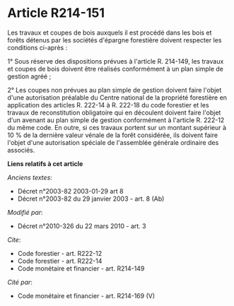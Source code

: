 # Article R214-151

Les travaux et coupes de bois auxquels il est procédé dans les bois et forêts détenus par les sociétés d'épargne forestière
doivent respecter les conditions ci-après : 

1° Sous réserve des dispositions prévues à l'article R. 214-149, les travaux et coupes de bois doivent être réalisés
conformément à un plan simple de gestion agréé ; 

2° Les coupes non prévues au plan simple de gestion doivent faire l'objet d'une autorisation préalable du Centre national de
la propriété forestière en application des articles R. 222-14 à R. 222-18 du code forestier et les travaux de reconstitution
obligatoire qui en découlent doivent faire l'objet d'un avenant au plan simple de gestion conformément à l'article R. 222-12
du même code. En outre, si ces travaux portent sur un montant supérieur à 10 % de la dernière valeur vénale de la forêt
considérée, ils doivent faire l'objet d'une autorisation spéciale de l'assemblée générale ordinaire des associés.

**Liens relatifs à cet article**

_Anciens textes_:

  - Décret n°2003-82 2003-01-29 art 8
  - Décret n°2003-82 du 29 janvier 2003 - art. 8 (Ab)

_Modifié par_:

  - Décret n°2010-326 du 22 mars 2010 - art. 3

_Cite_:

  - Code forestier - art. R222-12
  - Code forestier - art. R222-14
  - Code monétaire et financier - art. R214-149

_Cité par_:

  - Code monétaire et financier - art. R214-169 (V)
